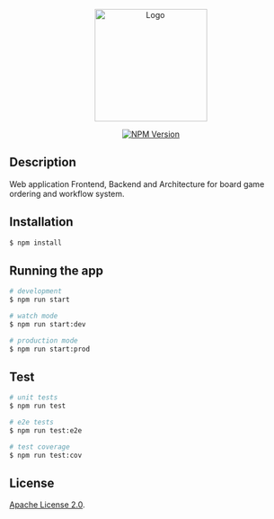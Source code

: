 <p align="center">
    <a target="blank">
        <img src="https://i.imgur.com/djUaFip.png" width="200"  alt="Logo"/>
    </a>
</p>


<p align="center">
    <a href="https://www.npmjs.com/~nestjscore" target="_blank"><img src="https://img.shields.io/npm/v/@nestjs/core.svg" alt="NPM Version" /></a>
</p>

## Description
Web application Frontend, Backend and Architecture for board game ordering and workflow system.

## Installation

```bash
$ npm install
```

## Running the app

```bash
# development
$ npm run start

# watch mode
$ npm run start:dev

# production mode
$ npm run start:prod
```

## Test

```bash
# unit tests
$ npm run test

# e2e tests
$ npm run test:e2e

# test coverage
$ npm run test:cov
```
## License
[Apache License 2.0](LICENSE).
